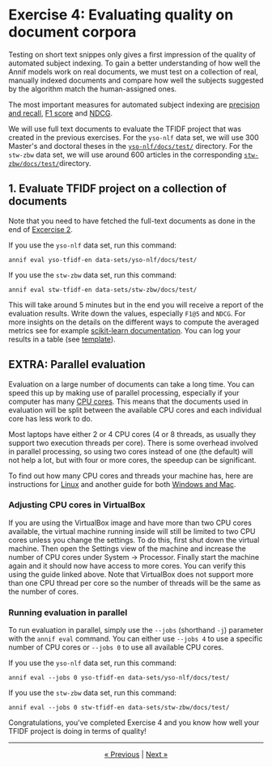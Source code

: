 # Exercise 4: Evaluating quality on document corpora

Testing on short text snippes only gives a first impression of the quality
of automated subject indexing. To gain a better understanding of how well
the Annif models work on real documents, we must test on a collection of
real, manually indexed documents and compare how well the subjects suggested
by the algorithm match the human-assigned ones.

The most important measures for automated subject indexing are [precision
and recall](https://en.wikipedia.org/wiki/Precision_and_recall), [F1
score](https://en.wikipedia.org/wiki/F1_score) and
[NDCG](https://en.wikipedia.org/wiki/Discounted_cumulative_gain).

We will use full text documents to evaluate the TFIDF project that
was created in the previous exercises. For the
`yso-nlf` data set, we will use 300 Master's and doctoral
theses in the
[`yso-nlf/docs/test/`](../data-sets/yso-nlf/docs/test)
directory. For the `stw-zbw` data set, we will use around 600 articles
in the corresponding
[`stw-zbw/docs/test/`](../data-sets/stw-zbw/docs/test)directory.

## 1. Evaluate TFIDF project on a collection of documents

Note that you need to have fetched the full-text documents as done in the end of [Excercise 2](02_tfidf_project.md#7-test-on-an-example-document).

If you use the `yso-nlf` data set, run this command:

    annif eval yso-tfidf-en data-sets/yso-nlf/docs/test/

If you use the `stw-zbw` data set, run this command:

    annif eval stw-tfidf-en data-sets/stw-zbw/docs/test/

This will take around 5 minutes but in the end you will receive a report of
the evaluation results. Write down the values, especially `F1@5` and `NDCG`.
For more insights on the details on the different ways to compute the averaged metrics see for example [scikit-learn 
documentation](https://scikit-learn.org/stable/modules/model_evaluation.html#average). You can log your results in a table (see [template](ResultsTable.csv)).

## EXTRA: Parallel evaluation

Evaluation on a large number of documents can take a long time. You can speed this
up by making use of parallel processing, especially if your computer has many
[CPU cores](https://www.tomshardware.com/news/cpu-core-definition,37658.html).
This means that the documents used in evaluation will be split between the available
CPU cores and each individual core has less work to do.

Most laptops have either 2 or 4 CPU cores (4 or 8 threads, as usually they support two
execution threads per core). There is some overhead involved in parallel processing, so
using two cores instead of one (the default) will not help a lot, but with four or more 
cores, the speedup can be significant.

To find out how many CPU cores and threads your machine has, here are instructions for
[Linux](https://www.cyberciti.biz/faq/check-how-many-cpus-are-there-in-linux-system/)
and another guide for both [Windows and Mac](https://www.howtogeek.com/762125/how-to-see-how-many-cores-your-processor-has/).

### Adjusting CPU cores in VirtualBox

If you are using the VirtualBox image and have more than two CPU cores available, the 
virtual machine running inside will still be limited to two CPU cores unless you change the
settings. To do this, first shut down the virtual machine. Then open the Settings view of
the machine and increase the number of CPU cores under System -> Processor. Finally start
the machine again and it should now have access to more cores. You can verify this using the
guide linked above. Note that VirtualBox does not support more than one CPU thread per core
so the number of threads will be the same as the number of cores.

### Running evaluation in parallel

To run evaluation in parallel, simply use the `--jobs` (shorthand `-j`) parameter with the
`annif eval` command. You can either use `--jobs 4` to use a specific number of CPU cores
or `--jobs 0` to use all available CPU cores.

If you use the `yso-nlf` data set, run this command:

    annif eval --jobs 0 yso-tfidf-en data-sets/yso-nlf/docs/test/

If you use the `stw-zbw` data set, run this command:

    annif eval --jobs 0 stw-tfidf-en data-sets/stw-zbw/docs/test/

Congratulations, you've completed Exercise 4 and you know how well your
TFIDF project is doing in terms of quality!

---

<p align="center">
<a href="/exercises/03_web_ui.md">« Previous</a> |
<a href="/exercises/05_mllm_project.md">Next »</a>
</p>
